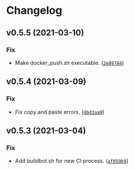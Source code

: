 # Changelog

<!--next-version-placeholder-->

## v0.5.5 (2021-03-10)
### Fix
* Make docker_push.sh executable. ([`2e89784`](https://github.com/andrewjw/zyxelprometheus/commit/2e897846da7199687c919096a05b4de79811742a))

## v0.5.4 (2021-03-09)
### Fix
* Fix copy and paste errors. ([`4bd3aa0`](https://github.com/andrewjw/zyxelprometheus/commit/4bd3aa011ae6e104c5f2b9212a24b916e1257912))

## v0.5.3 (2021-03-04)
### Fix
* Add buildbot.sh for new CI process. ([`af059b9`](https://github.com/andrewjw/zyxelprometheus/commit/af059b92222942f3a4add2b3b5f1b1e5cf321b42))
